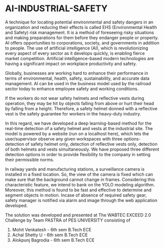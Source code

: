 # AI-INDUSTRIAL-SAFETY


A technique for locating potential environmental and safety dangers in an
organization and reducing their effects is called EHS (Environmental Health and
Safety) risk management. It is a method of foreseeing risky situations and
making preparations for them before they endanger people or property. AI offers
opportunities to corporations, society, and governments in addition to people.
The use of artificial intelligence (AI), which is revolutionizing every aspect of
every sector as it develops quickly, is enabling fierce market competition.
Artificial intelligence-based modern technologies are having a significant impact
on workplace productivity and safety.

Globally, businesses are working hard to enhance their performance in terms of
environmental, health, safety, sustainability, and accurate data management. AI
can be used in the business model used by the railroad sector today to enhance
employee safety and working conditions.

If the workers do not wear safety helmets and reflective vests during operation,
they may be hit by objects falling from above or hurt their head by falling from
a height. Therefore, a safety helmet donned with a reflective vest is the safety 
guarantee for workers in the heavy-duty industry. 

In this regard, we have developed a deep learning-based method for the real-time
detection of a safety helmet and vests at the industrial site. The model is
powered by a website (run on a localhost here), which lets the user/supervisor
observe any given workspaces with three options- detection of safety helmet
only, detection of reflective vests only, detection of both helmets and
vests simultaneously. We have proposed three different detection options in
order to provide flexibility to the company in setting their permissible norms.

In railway yards and manufacturing stations, a surveillance camera is installed in a fixed location. 
So, the view of the camera is fixed which can make sure that the background cannot change in frames. 
Considering this characteristic feature, we intend to bank on the YOLO modeling algorithm. 
Moreover, this method is found to be fast and effective to determine and segment objects in motion. 
Incase of absence of required safety gear, safety manager is notified via alarm and image through the web application developed.

The solution was developed and presented at The WABTEC EXCEED 2.0 Challenge by Team PASTRA of PES UNIVERSITY consisting of 
1. Mohit Venkatesh - 6th sem B.Tech ECE
2. Achal Shetty U - 6th sem B.Tech ECE
3. Alokpunj Bagrodia - 6th sem B.Tech ECE


